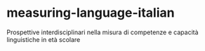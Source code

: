 # measuring-language-italian
Prospettive interdisciplinari nella misura di competenze e capacità linguistiche in età scolare
